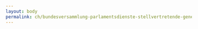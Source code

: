 ```yaml
---
layout: body
permalink: ch/bundesversammlung-parlamentsdienste-stellvertretende-generalsekretaerin-wissenschaftliche-dienste-kommissionendienst-kommissionen-fuer-wirtschaft-und-abgaben-wak/
---
```


